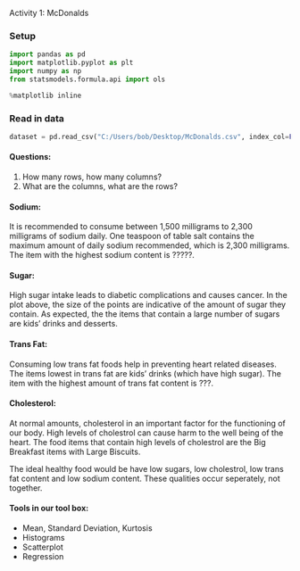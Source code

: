 Activity 1: McDonalds

### Setup

```python
import pandas as pd
import matplotlib.pyplot as plt
import numpy as np
from statsmodels.formula.api import ols

%matplotlib inline
```

### Read in data

```python
dataset = pd.read_csv("C:/Users/bob/Desktop/McDonalds.csv", index_col=False)
```

#### Questions:
1. How many rows, how many columns?
2. What are the columns, what are the rows?

#### Sodium:
It is recommended to consume between 1,500 milligrams to 2,300 milligrams of sodium daily. 
One teaspoon of table salt contains the maximum amount of daily sodium recommended, which is 2,300 milligrams.
The item with the highest sodium content is ?????.

#### Sugar:
High sugar intake leads to diabetic complications and causes cancer. 
In the plot above, the size of the points are indicative of the amount of sugar they contain. 
As expected, the the items that contain a large number of sugars are kids’ drinks and desserts.

#### Trans Fat:
Consuming low trans fat foods help in preventing heart related diseases. 
The items lowest in trans fat are kids’ drinks (which have high sugar). 
The item with the highest amount of trans fat content is ???.

#### Cholesterol:
At normal amounts, cholesterol in an important factor for the functioning of our body. High levels of cholestrol can cause harm to the well being of the heart. The food items that contain high levels of cholestrol are the Big Breakfast items with Large Biscuits.

The ideal healthy food would be have low sugars, low cholestrol, low trans fat content and low sodium content. These qualities occur seperately, not together.


#### Tools in our tool box:
- Mean, Standard Deviation, Kurtosis
- Histograms
- Scatterplot
- Regression
